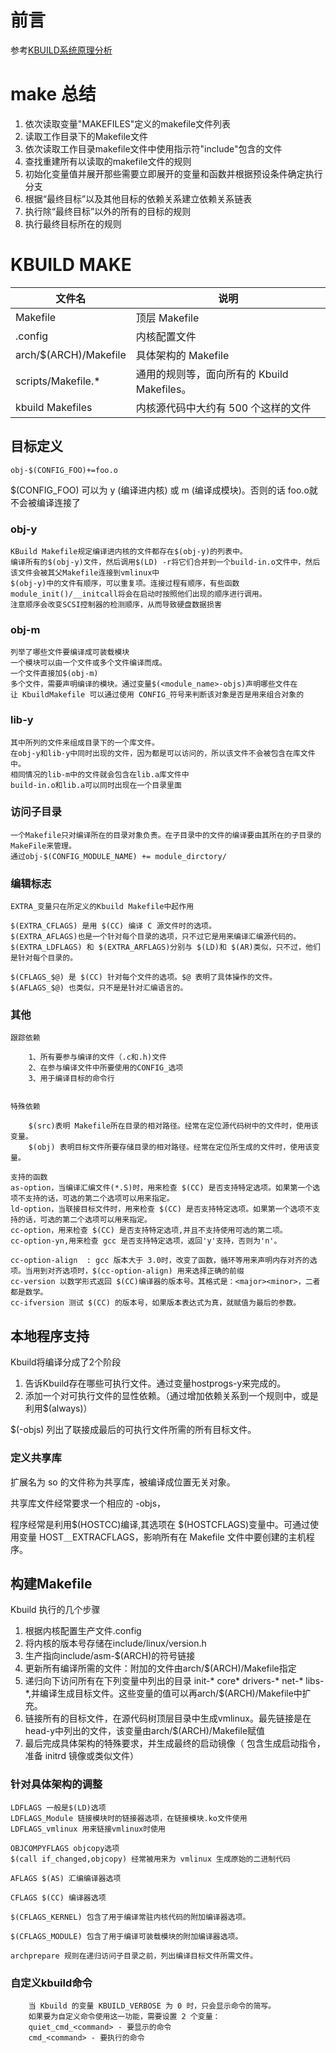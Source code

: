 # 前言
参考[KBUILD系统原理分析](https://jin-yang.github.io/reference/linux/kernel/KBUILD_system.pdf)

# make 总结

1. 依次读取变量"MAKEFILES"定义的makefile文件列表
2. 读取工作目录下的Makefile文件
3. 依次读取工作目录makefile文件中使用指示符"include"包含的文件
4. 查找重建所有以读取的makefile文件的规则
5. 初始化变量值并展开那些需要立即展开的变量和函数并根据预设条件确定执行分支
6. 根据“最终目标”以及其他目标的依赖关系建立依赖关系链表
7. 执行除“最终目标”以外的所有的目标的规则
8. 执行最终目标所在的规则

# KBUILD MAKE

文件名 | 说明
---|---
Makefile | 顶层 Makefile
.config | 内核配置文件
arch/$(ARCH)/Makefile | 具体架构的 Makefile
scripts/Makefile.* | 通用的规则等，面向所有的 Kbuild Makefiles。
kbuild Makefiles | 内核源代码中大约有 500 个这样的文件

## 目标定义

    obj-$(CONFIG_FOO)+=foo.o
    
$(CONFIG_FOO) 可以为 y (编译进内核) 或 m (编译成模块)。否则的话  foo.o就不会被编译连接了

### obj-y

    KBuild Makefile规定编译进内核的文件都存在$(obj-y)的列表中。
    编译所有的$(obj-y)文件，然后调用$(LD) -r将它们合并到一个build-in.o文件中，然后该文件会被其父Makefile连接到vmlinux中
    $(obj-y)中的文件有顺序，可以重复项。连接过程有顺序，有些函数module_init()/__initcall将会在启动时按照他们出现的顺序进行调用。
    注意顺序会改变SCSI控制器的检测顺序，从而导致硬盘数据损害
    
### obj-m

    列举了哪些文件要编译成可装载模块
    一个模块可以由一个文件或多个文件编译而成。
    一个文件直接加$(obj-m)
    多个文件，需要声明编译的模块。通过变量$(<module_name>-objs)声明哪些文件在
    让 KbuildMakefile 可以通过使用 CONFIG_符号来判断该对象是否是用来组合对象的
    
### lib-y

    其中所列的文件来组成目录下的一个库文件。
    在obj-y和lib-y中同时出现的文件，因为都是可以访问的，所以该文件不会被包含在库文件中。
    相同情况的lib-m中的文件就会包含在lib.a库文件中
    build-in.o和lib.a可以同时出现在一个目录里面
    
### 访问子目录
    
    一个Makefile只对编译所在的目录对象负责。在子目录中的文件的编译要由其所在的子目录的MakeFile来管理。
    通过obj-$(CONFIG_MODULE_NAME) += module_dirctory/
    
### 编辑标志

    EXTRA_变量只在所定义的Kbuild Makefile中起作用
    
    $(EXTRA_CFLAGS) 是用 $(CC) 编译 C 源文件时的选项。
    $(EXTRA_AFLAGS)也是一个针对每个目录的选项，只不过它是用来编译汇编源代码的。
    $(EXTRA_LDFLAGS) 和 $(EXTRA_ARFLAGS)分别与 $(LD)和 $(AR)类似，只不过，他们是针对每个目录的。
    
    $(CFLAGS_$@) 是 $(CC) 针对每个文件的选项。$@ 表明了具体操作的文件。
    $(AFLAGS_$@) 也类似，只不是是针对汇编语言的。
    
### 其他

    跟踪依赖
        
        1、所有要参与编译的文件（.c和.h)文件
        2、在参与编译文件中所要使用的CONFIG_选项
        3、用于编译目标的命令行
        
        
    特殊依赖
        
        $(src)表明 Makefile所在目录的相对路径。经常在定位源代码树中的文件时，使用该变量。
        $(obj) 表明目标文件所要存储目录的相对路径。经常在定位所生成的文件时，使用该变量。
        
    支持的函数
    as-option，当编译汇编文件(*.S)时，用来检查 $(CC) 是否支持特定选项。如果第一个选项不支持的话，可选的第二个选项可以用来指定。
    ld-option，当联接目标文件时，用来检查 $(CC) 是否支持特定选项。如果第一个选项不支持的话，可选的第二个选项可以用来指定。
    cc-option，用来检查 $(CC) 是否支持特定选项,并且不支持使用可选的第二项。
    cc-option-yn,用来检查 gcc 是否支持特定选项，返回'y'支持，否则为'n'。
    
    cc-option-align  : gcc 版本大于 3.0时，改变了函数，循环等用来声明内存对齐的选项。当用到对齐选项时，$(cc-option-align) 用来选择正确的前缀
    cc-version 以数学形式返回 $(CC)编译器的版本号。其格式是：<major><minor>，二者都是数学。
    cc-ifversion 测试 $(CC) 的版本号，如果版本表达式为真，就赋值为最后的参数。    
    
## 本地程序支持
Kbuild将编译分成了2个阶段
1. 告诉Kbuild存在哪些可执行文件。通过变量hostprogs-y来完成的。
2. 添加一个对可执行文件的显性依赖。（通过增加依赖关系到一个规则中，或是利用$(always)）

$(<executeable>-objs) 列出了联接成最后的可执行文件所需的所有目标文件。

### 定义共享库
扩展名为 so 的文件称为共享库，被编译成位置无关对象。

共享库文件经常要求一个相应的 -objs，

程序经常是利用$(HOSTCC)编译,其选项在 $(HOSTCFLAGS)变量中。可通过使用变量 HOST＿EXTRACFLAGS，影响所有在 Makefile 文件中要创建的主机程序。

## 构建Makefile

Kbuild 执行的几个步骤
1. 根据内核配置生产文件.config
2. 将内核的版本号存储在include/linux/version.h
3. 生产指向include/asm-$(ARCH)的符号链接
4. 更新所有编译所需的文件：附加的文件由arch/$(ARCH)/Makefile指定
5. 递归向下访问所有在下列变量中列出的目录 init-* core* drivers-* net-* libs-*,并编译生成目标文件。这些变量的值可以再arch/$(ARCH)/Makefile中扩充。
6. 链接所有的目标文件，在源代码树顶层目录中生成vmlinux。最先链接是在head-y中列出的文件，该变量由arch/$(ARCH)/Makefile赋值
7. 最后完成具体架构的特殊要求，并生成最终的启动镜像（ 包含生成启动指令， 准备 initrd 镜像或类似文件）

### 针对具体架构的调整

    LDFLAGS 一般是$(LD)选项
    LDFLAGS_Module 链接模块时的链接器选项，在链接模块.ko文件使用
    LDFLAGS_vmlinux 用来链接vmlinux时使用
    
    OBJCOMPYFLAGS objcopy选项
    $(call if_changed,objcopy) 经常被用来为 vmlinux 生成原始的二进制代码
    
    AFLAGS $(AS) 汇编编译器选项
    
    CFLAGS $(CC) 编译器选项
    
    $(CFLAGS_KERNEL) 包含了用于编译常驻内核代码的附加编译器选项。
    
    $(CFLAGS_MODULE) 包含了用于编译可装载模块的附加编译器选项。
    
    archprepare 规则在递归访问子目录之前，列出编译目标文件所需文件。
    
    
### 自定义kbuild命令
    
        当 Kbuild 的变量 KBUILD_VERBOSE 为 0 时，只会显示命令的简写。
        如果要为自定义命令使用这一功能，需要设置 2 个变量：
        quiet_cmd_<command> - 要显示的命令
        cmd_<command> - 要执行的命令